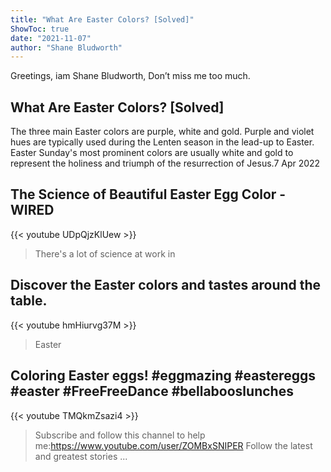```yaml
---
title: "What Are Easter Colors? [Solved]"
ShowToc: true 
date: "2021-11-07"
author: "Shane Bludworth" 
---
```


Greetings, iam Shane Bludworth, Don’t miss me too much.
## What Are Easter Colors? [Solved]
 The three main Easter colors are purple, white and gold. Purple and violet hues are typically used during the Lenten season in the lead-up to Easter. Easter Sunday's most prominent colors are usually white and gold to represent the holiness and triumph of the resurrection of Jesus.7 Apr 2022

## The Science of Beautiful Easter Egg Color - WIRED
{{< youtube UDpQjzKlUew >}}
>There's a lot of science at work in 

## Discover the Easter colors and tastes around the table.
{{< youtube hmHiurvg37M >}}
>Easter

## Coloring Easter eggs! #eggmazing #eastereggs #easter #FreeFreeDance #bellabooslunches
{{< youtube TMQkmZsazi4 >}}
>Subscribe and follow this channel to help me:https://www.youtube.com/user/ZOMBxSNIPER Follow the latest and greatest stories ...

